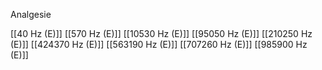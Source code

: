 Analgesie

[[40 Hz (E)]]
[[570 Hz (E)]]
[[10530 Hz (E)]]
[[95050 Hz (E)]]
[[210250 Hz (E)]]
[[424370 Hz (E)]]
[[563190 Hz (E)]]
[[707260 Hz (E)]]
[[985900 Hz (E)]]